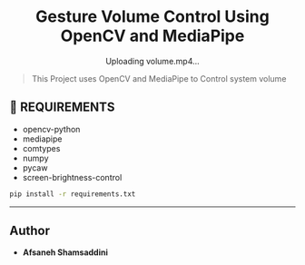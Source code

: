 <div align="center">
  <h1>Gesture Volume Control Using OpenCV and MediaPipe</h1>

Uploading volume.mp4…


  
 </div>

> This Project uses OpenCV and MediaPipe to Control system volume 

## 💾 REQUIREMENTS
+ opencv-python
+ mediapipe
+ comtypes
+ numpy
+ pycaw
+ screen-brightness-control

```bash
pip install -r requirements.txt
```
***
## Author
* **Afsaneh Shamsaddini**
